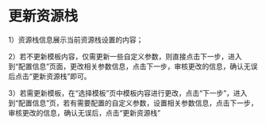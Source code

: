 # 更新资源栈

1）资源栈信息展示当前资源栈设置的内容；

2）若不更新模板内容，仅需更新一些自定义参数，则直接点击下一步，进入到“配置信息”页面，更改相关参数信息，点击下一步，审核更改的信息，确认无误后点击“更新资源栈”即可。

3）若需更新模板，在“选择模板”页中模板内容进行更改，点击“下一步”，进入到“配置信息”页，若有需要配置的自定义参数，设置相关参数信息，点击下一步，审核更改的信息，确认无误后，点击“更新资源栈”
